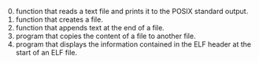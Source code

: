 0. function that reads a text file and prints it to the POSIX standard output.
1. function that creates a file.
2. function that appends text at the end of a file.
3. program that copies the content of a file to another file.
4. program that displays the information contained in the ELF header at the start of an ELF file.
